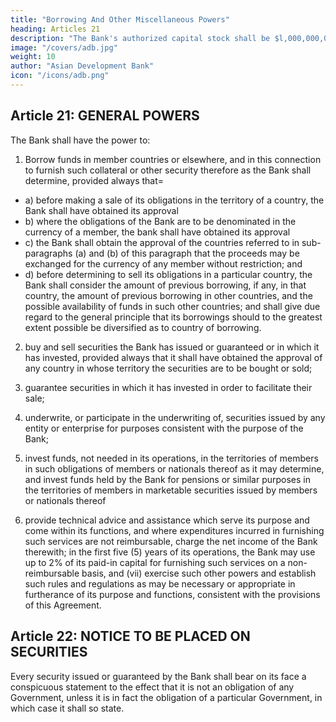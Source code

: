 ```yaml
---
title: "Borrowing And Other Miscellaneous Powers"
heading: Articles 21
description: "The Bank's authorized capital stock shall be $l,000,000,000 from 31 January 1966"
image: "/covers/adb.jpg"
weight: 10
author: "Asian Development Bank"
icon: "/icons/adb.png"
---
```





## Article 21: GENERAL POWERS

The Bank shall have the power to:

1. Borrow funds in member countries or elsewhere, and in this connection to furnish such
collateral or other security therefore as the Bank shall determine, provided always that= 
- a) before making a sale of its obligations in the territory of a country, the Bank
shall have obtained its approval
- b) where the obligations of the Bank are to be denominated in the currency of a
member, the bank shall have obtained its approval
- c) the Bank shall obtain the approval of the countries referred to in sub-paragraphs (a) and (b) of this paragraph that the proceeds may be exchanged for the currency of any member without restriction; and
- d) before determining to sell its obligations in a particular country, the Bank shall consider the amount of previous borrowing, if any, in that country, the amount of previous borrowing in other countries, and the possible availability of funds in such other countries; and shall give due regard to the general principle that its borrowings should to the greatest extent possible be diversified as to country of borrowing.

2. buy and sell securities the Bank has issued or guaranteed or in which it has invested,
provided always that it shall have obtained the approval of any country in whose territory
the securities are to be bought or sold;

3. guarantee securities in which it has invested in order to facilitate their sale;

4. underwrite, or participate in the underwriting of, securities issued by any entity or
enterprise for purposes consistent with the purpose of the Bank;

5. invest funds, not needed in its operations, in the territories of members in such obligations of members or nationals thereof as it may determine, and invest funds held by the Bank for pensions or similar purposes in the territories of members in marketable securities issued by members or nationals thereof

6. provide technical advice and assistance which serve its purpose and come within its functions, and where expenditures incurred in furnishing such services are not reimbursable, charge the net income of the Bank therewith; in the first five (5) years of its operations, the Bank may use up to 2% of its paid-in capital for furnishing such services on a non-reimbursable basis, and (vii) exercise such other powers and establish such rules and regulations as may be necessary or appropriate in furtherance of its purpose and functions, consistent with the provisions of this Agreement.


## Article 22: NOTICE TO BE PLACED ON SECURITIES

Every security issued or guaranteed by the Bank shall bear on its face a conspicuous statement to the effect that it is not an obligation of any Government, unless it is in fact the obligation of a particular Government, in which case it shall so state.

